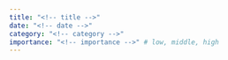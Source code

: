 ```yaml
---
title: "<!-- title -->"
date: "<!-- date -->"
category: "<!-- category -->"
importance: "<!-- importance -->" # low, middle, high
---
```


<!-- content -->
